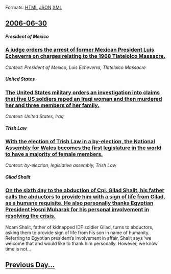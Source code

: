 
Formats: [HTML](2006/06/30/index.html)  [JSON](2006/06/30/index.json)  [XML](2006/06/30/index.xml)  

## [2006-06-30](/news/2006/06/30/index.md)

##### President of Mexico
### [ A judge orders the arrest of former Mexican President Luis Echeverra on charges relating to the 1968 Tlatelolco Massacre. ](/news/2006/06/30/a-judge-orders-the-arrest-of-former-mexican-president-luis-echeverria-on-charges-relating-to-the-1968-tlatelolco-massacre.md)
_Context: President of Mexico, Luis Echeverra, Tlatelolco Massacre_

##### United States
### [ The United States military orders an investigation into claims that five US soldiers raped an Iraqi woman and then murdered her and three members of her family. ](/news/2006/06/30/the-united-states-military-orders-an-investigation-into-claims-that-five-us-soldiers-raped-an-iraqi-woman-and-then-murdered-her-and-three-m.md)
_Context: United States, Iraq_

##### Trish Law
### [ With the election of Trish Law in a by-election, the National Assembly for Wales becomes the first legislature in the world to have a majority of female members. ](/news/2006/06/30/with-the-election-of-trish-law-in-a-by-election-the-national-assembly-for-wales-becomes-the-first-legislature-in-the-world-to-have-a-major.md)
_Context: by-election, legislative assembly, Trish Law_

##### Gilad Shalit
### [ On the sixth day to the abduction of Cpl. Gilad Shalit, his father calls the abductors to provide him with a sign of life from Gilad, as a humane requisite. He also personally thanks Egyptian President Hosni Mubarak for his personal involvement in resolving the crisis. ](/news/2006/06/30/on-the-sixth-day-to-the-abduction-of-cpl-gilad-shalit-his-father-calls-the-abductors-to-provide-him-with-a-sign-of-life-from-gilad-as-a.md)
Noam Shalit, father of kidnapped IDF soldier Gilad, turns to abductors, asking them to provide sign of life from his son in name of humanity. Referring to Egyptian president’s involvement in affair, Shalit says ‘we welcome that and would like to thank him personally. However, we know time is not...

## [Previous Day...](/news/2006/06/29/index.md)

